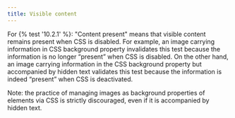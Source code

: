 ```yaml
---
title: Visible content
---
```


For {% test '10.2.1' %}: "Content present" means that visible content remains present when CSS is disabled. For example, an image carrying information in CSS background property invalidates this test because the information is no longer “present” when CSS is disabled. On the other hand, an image carrying information in the CSS background property but accompanied by hidden text validates this test because the information is indeed “present” when CSS is deactivated.

Note: the practice of managing images as background properties of elements via CSS is strictly discouraged, even if it is accompanied by hidden text.
